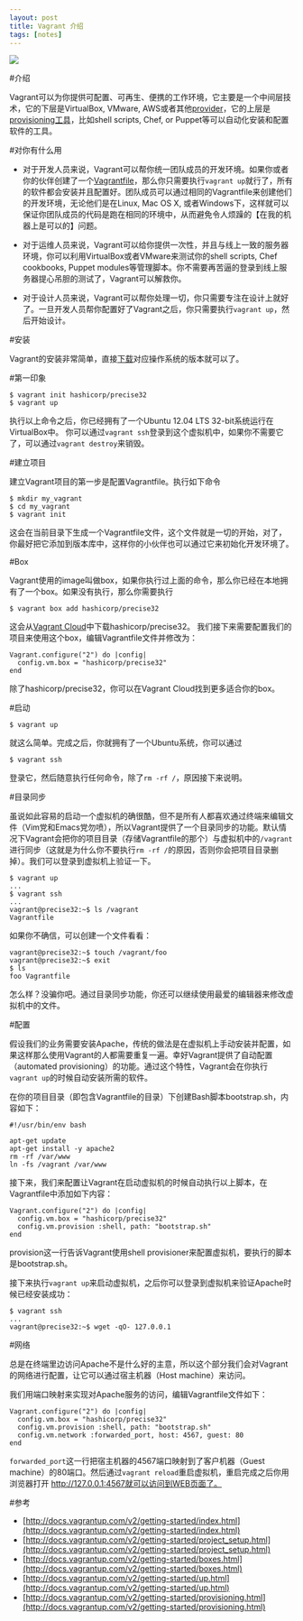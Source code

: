 ```yaml
---
layout: post
title: Vagrant 介绍
tags: [notes]
---
```


![](http://7q5cfr.com1.z0.glb.clouddn.com/Vagrant.png)

#介绍

Vagrant可以为你提供可配置、可再生、便携的工作环境，它主要是一个中间层技术，它的下层是VirtualBox, VMware, AWS或者其他[provider](http://docs.vagrantup.com/v2/providers/)，它的上层是[provisioning工具](http://docs.vagrantup.com/v2/provisioning/)，比如shell scripts, Chef, or Puppet等可以自动化安装和配置软件的工具。

#对你有什么用

* 对于开发人员来说，Vagrant可以帮你统一团队成员的开发环境。如果你或者你的伙伴创建了一个[Vagrantfile](http://docs.vagrantup.com/v2/vagrantfile/)，那么你只需要执行```vagrant up```就行了，所有的软件都会安装并且配置好。团队成员可以通过相同的Vagrantfile来创建他们的开发环境，无论他们是在Linux, Mac OS X, 或者Windows下，这样就可以保证你团队成员的代码是跑在相同的环境中，从而避免令人烦躁的【在我的机器上是可以的】问题。

* 对于运维人员来说，Vagrant可以给你提供一次性，并且与线上一致的服务器环境，你可以利用VirtualBox或者VMware来测试你的shell scripts, Chef cookbooks, Puppet modules等管理脚本。你不需要再苦逼的登录到线上服务器提心吊胆的测试了，Vagrant可以解救你。

* 对于设计人员来说，Vagrant可以帮你处理一切，你只需要专注在设计上就好了。一旦开发人员帮你配置好了Vagrant之后，你只需要执行```vagrant up```，然后开始设计。

#安装

Vagrant的安装非常简单，直接[下载](http://www.vagrantup.com/downloads)对应操作系统的版本就可以了。

#第一印象

	$ vagrant init hashicorp/precise32
	$ vagrant up

执行以上命令之后，你已经拥有了一个Ubuntu 12.04 LTS 32-bit系统运行在VirtualBox中。
你可以通过```vagrant ssh```登录到这个虚拟机中，如果你不需要它了，可以通过```vagrant destroy```来销毁。

#建立项目

建立Vagrant项目的第一步是配置Vagrantfile。执行如下命令

	$ mkdir my_vagrant
	$ cd my_vagrant
	$ vagrant init

这会在当前目录下生成一个Vagrantfile文件，这个文件就是一切的开始，对了，你最好把它添加到版本库中，这样你的小伙伴也可以通过它来初始化开发环境了。

#Box

Vagrant使用的image叫做box，如果你执行过上面的命令，那么你已经在本地拥有了一个box。如果没有执行，那么你需要执行

	$ vagrant box add hashicorp/precise32

这会从[Vagrant Cloud](https://vagrantcloud.com/)中下载hashicorp/precise32。
我们接下来需要配置我们的项目来使用这个box，编辑Vagrantfile文件并修改为：

	Vagrant.configure("2") do |config|
	  config.vm.box = "hashicorp/precise32"
	end

除了hashicorp/precise32，你可以在Vagrant Cloud找到更多适合你的box。

#启动

	$ vagrant up

就这么简单。完成之后，你就拥有了一个Ubuntu系统，你可以通过

	$ vagrant ssh

登录它，然后随意执行任何命令，除了```rm -rf /```，原因接下来说明。

#目录同步

虽说如此容易的启动一个虚拟机的确很酷，但不是所有人都喜欢通过终端来编辑文件（Vim党和Emacs党勿喷），所以Vagrant提供了一个目录同步的功能。默认情况下Vagrant会把你的项目目录（存储Vagrantfile的那个）与虚拟机中的```/vagrant```进行同步（这就是为什么你不要执行```rm -rf /```的原因，否则你会把项目目录删掉）。我们可以登录到虚拟机上验证一下。

	$ vagrant up
	...
	$ vagrant ssh
	...
	vagrant@precise32:~$ ls /vagrant
	Vagrantfile

如果你不确信，可以创建一个文件看看：

	vagrant@precise32:~$ touch /vagrant/foo
	vagrant@precise32:~$ exit
	$ ls
	foo Vagrantfile

怎么样？没骗你吧。通过目录同步功能，你还可以继续使用最爱的编辑器来修改虚拟机中的文件。

#配置

假设我们的业务需要安装Apache，传统的做法是在虚拟机上手动安装并配置，如果这样那么使用Vagrant的人都需要重复一遍。幸好Vagrant提供了自动配置（automated provisioning）的功能。通过这个特性，Vagrant会在你执行```vagrant up```的时候自动安装所需的软件。

在你的项目目录（即包含Vagrantfile的目录）下创建Bash脚本bootstrap.sh，内容如下：

	#!/usr/bin/env bash

	apt-get update
	apt-get install -y apache2
	rm -rf /var/www
	ln -fs /vagrant /var/www

接下来，我们来配置让Vagrant在启动虚拟机的时候自动执行以上脚本，在Vagrantfile中添加如下内容：

	Vagrant.configure("2") do |config|
	  config.vm.box = "hashicorp/precise32"
	  config.vm.provision :shell, path: "bootstrap.sh"
	end

provision这一行告诉Vagrant使用shell provisioner来配置虚拟机，要执行的脚本是bootstrap.sh。

接下来执行```vagrant up```来启动虚拟机，之后你可以登录到虚拟机来验证Apache时候已经安装成功：

	$ vagrant ssh
	...
	vagrant@precise32:~$ wget -qO- 127.0.0.1

#网络

总是在终端里边访问Apache不是什么好的主意，所以这个部分我们会对Vagrant的网络进行配置，让它可以通过宿主机器（Host machine）来访问。

我们用端口映射来实现对Apache服务的访问，编辑Vagrantfile文件如下：

	Vagrant.configure("2") do |config|
	  config.vm.box = "hashicorp/precise32"
	  config.vm.provision :shell, path: "bootstrap.sh"
	  config.vm.network :forwarded_port, host: 4567, guest: 80
	end

```forwarded_port```这一行把宿主机器的4567端口映射到了客户机器（Guest machine）的80端口。然后通过```vagrant reload```重启虚拟机，重启完成之后你用浏览器打开
http://127.0.0.1:4567就可以访问到WEB页面了。


#参考

* [http://docs.vagrantup.com/v2/getting-started/index.html](http://docs.vagrantup.com/v2/getting-started/index.html)
* [http://docs.vagrantup.com/v2/getting-started/project_setup.html](http://docs.vagrantup.com/v2/getting-started/project_setup.html)
* [http://docs.vagrantup.com/v2/getting-started/boxes.html](http://docs.vagrantup.com/v2/getting-started/boxes.html)
* [http://docs.vagrantup.com/v2/getting-started/up.html](http://docs.vagrantup.com/v2/getting-started/up.html)
* [http://docs.vagrantup.com/v2/getting-started/provisioning.html](http://docs.vagrantup.com/v2/getting-started/provisioning.html)
